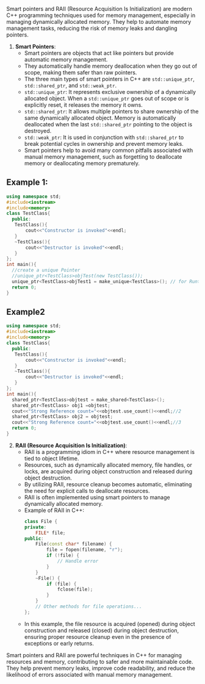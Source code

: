 Smart pointers and RAII (Resource Acquisition Is Initialization) are modern C++ programming techniques used for memory management, especially in managing dynamically allocated memory. They help to automate memory management tasks, reducing the risk of memory leaks and dangling pointers.

1. **Smart Pointers**:
    - Smart pointers are objects that act like pointers but provide automatic memory management.
    - They automatically handle memory deallocation when they go out of scope, making them safer than raw pointers.
    - The three main types of smart pointers in C++ are `std::unique_ptr`, `std::shared_ptr`, and `std::weak_ptr`.
    - `std::unique_ptr`: It represents exclusive ownership of a dynamically allocated object. When a `std::unique_ptr` goes out of scope or is explicitly reset, it releases the memory it owns.
    - `std::shared_ptr`: It allows multiple pointers to share ownership of the same dynamically allocated object. Memory is automatically deallocated when the last `std::shared_ptr` pointing to the object is destroyed.
    - `std::weak_ptr`: It is used in conjunction with `std::shared_ptr` to break potential cycles in ownership and prevent memory leaks.
    - Smart pointers help to avoid many common pitfalls associated with manual memory management, such as forgetting to deallocate memory or deallocating memory prematurely.
## Example 1:
```cpp
using namespace std;
#include<iostream>
#include<memory>
class TestClass{
  public:
   TestClass(){
       cout<<"Constructor is invoked"<<endl;
   }
   ~TestClass(){
       cout<<"Destructor is invoked"<<endl;
   }
};
int main(){
  //create a unique Pointer
  //unique_ptr<TestClass>objTest(new TestClass());
  unique_ptr<TestClass>objTest1 = make_unique<TestClass>(); // for Runtime exception
  return 0;
}


```

## Example2
```cpp
using namespace std;
#include<iostream>
#include<memory>
class TestClass{
  public:
   TestClass(){
       cout<<"Constructor is invoked"<<endl;
   }
   ~TestClass(){
       cout<<"Destructor is invoked"<<endl;
   }
};
int main(){
  shared_ptr<TestClass>objtest = make_shared<TestClass>();
  shared_ptr<TestClass> obj1 =objtest;
  cout<<"Strong Reference count="<<objtest.use_count()<<endl;//2
  shared_ptr<TestClass> obj2 = objtest;
  cout<<"Strong Reference count="<<objtest.use_count()<<endl;//3
  return 0;
}


```

2. **RAII (Resource Acquisition Is Initialization)**:
    - RAII is a programming idiom in C++ where resource management is tied to object lifetime.
    - Resources, such as dynamically allocated memory, file handles, or locks, are acquired during object construction and released during object destruction.
    - By utilizing RAII, resource cleanup becomes automatic, eliminating the need for explicit calls to deallocate resources.
    - RAII is often implemented using smart pointers to manage dynamically allocated memory.
    - Example of RAII in C++:
      ```cpp
      class File {
      private:
          FILE* file;
      public:
          File(const char* filename) {
              file = fopen(filename, "r");
              if (!file) {
                  // Handle error
              }
          }
          ~File() {
              if (file) {
                  fclose(file);
              }
          }
          // Other methods for file operations...
      };
      ```
    - In this example, the file resource is acquired (opened) during object construction and released (closed) during object destruction, ensuring proper resource cleanup even in the presence of exceptions or early returns.
    
Smart pointers and RAII are powerful techniques in C++ for managing resources and memory, contributing to safer and more maintainable code. They help prevent memory leaks, improve code readability, and reduce the likelihood of errors associated with manual memory management.
